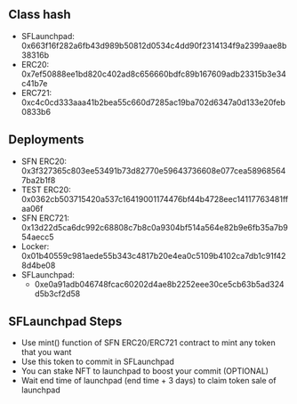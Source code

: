 ## Class hash

- SFLaunchpad: 0x663f16f282a6fb43d989b50812d0534c4dd90f2314134f9a2399aae8b38316b
- ERC20: 0x7ef50888ee1bd820c402ad8c656660bdfc89b167609adb23315b3e34c41b7e
- ERC721: 0xc4c0cd333aaa41b2bea55c660d7285ac19ba702d6347a0d133e20feb0833b6

## Deployments

- SFN ERC20: 0x3f327365c803ee53491b73d82770e59643736608e077cea589685647ba2b1f8
- TEST ERC20: 0x0362cb503715420a537c16419001174476bf44b4728eec14117763481ffaa06f
- SFN ERC721: 0x13d22d5ca6dc992c68808c7b8c0a9304bf514a564e82b9e6fb35a7b954aecc5
- Locker: 0x01b40559c981aede55b343c4817b20e4ea0c5109b4102ca7db1c91f428d4be08
- SFLaunchpad:
  - 0xe0a91adb046748fcac60202d4ae8b2252eee30ce5cb63b5ad324d5b3cf2d58

## SFLaunchpad Steps

- Use mint() function of SFN ERC20/ERC721 contract to mint any token that you want
- Use this token to commit in SFLaunchpad
- You can stake NFT to launchpad to boost your commit (OPTIONAL)
- Wait end time of launchpad (end time + 3 days) to claim token sale of launchpad
